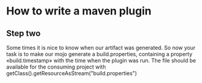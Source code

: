 How to write a maven plugin
===============

## Step two ##
Some times it is nice to know when our artifact was generated. 
So now your task is to make our mojo generate a build.properties, containing a property «build.timestamp» with the time when the plugin was run.
The file should be available for the consuming project with getClass().getResourceAsStream("build.properties")